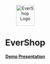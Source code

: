<p>&nbsp;&nbsp;&nbsp;&nbsp;&nbsp;&nbsp;</p>
<p align="center">
<img width="60" height="68" alt="EverShop Logo" src="https://evershop.io/img/logo.png"/>
</p>
<p align="center">
  <h1 align="center">EverShop</h1>
</p>
<h4 align="center">
    <a href="https://demo.evershop.io/">Demo</a>
   <a href="[https://demo.evershop.io/](https://app.decktopus.com/share/80ScCFegl/s/1)">Presentation</a>
  
 </h4>



